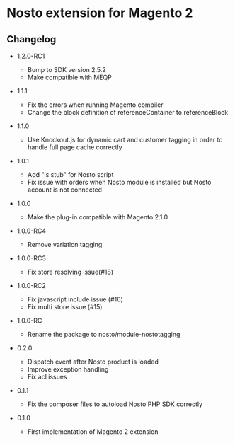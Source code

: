 # Nosto extension for Magento 2

## Changelog

* 1.2.0-RC1
    * Bump to SDK version 2.5.2
    * Make compatible with MEQP
    
* 1.1.1
    * Fix the errors when running Magento compiler
    * Change the block definition of referenceContainer to referenceBlock
    
* 1.1.0
    * Use Knockout.js for dynamic cart and customer tagging in order to handle full page cache correctly
    
* 1.0.1
    * Add "js stub" for Nosto script
    * Fix issue with orders when Nosto module is installed but Nosto account is not connected

* 1.0.0
    * Make the plug-in compatible with Magento 2.1.0

* 1.0.0-RC4
    * Remove variation tagging
    
* 1.0.0-RC3
    * Fix store resolving issue(#18)
    
* 1.0.0-RC2
    * Fix javascript include issue (#16)
    * Fix multi store issue (#15)

* 1.0.0-RC
    * Rename the package to nosto/module-nostotagging
    
* 0.2.0
    * Dispatch event after Nosto product is loaded
    * Improve exception handling
    * Fix acl issues
        
* 0.1.1
    * Fix the composer files to autoload Nosto PHP SDK correctly

* 0.1.0
    * First implementation of Magento 2 extension
